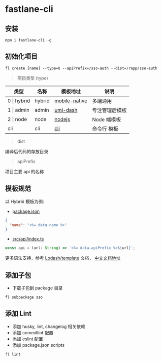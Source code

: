 # fastlane-cli

## 安装

```
npm i fastlane-cli -g
```

## 初始化项目

```
fl create [name] --type=0 --apiPrefix=/sso-auth --dist=/rapp/sso-auth
```

> 项目类型 (type)

| 类型        | 名称   | 模板地址                                                                               | 说明           |
| ----------- | ------ | -------------------------------------------------------------------------------------- | -------------- |
| 0 \| hybrid | hybrid | [mobile-native](https://git.doctorwork.com/qiexr/public-group/templates/mobile-native) | 多端通用       |
| 1 \| admin  | admin  | [umi-dash](https://git.doctorwork.com/qiexr/public-group/templates/umi-dash)           | 专注管理后模板 |
| 2 \| node   | node   | [nodejs](https://git.doctorwork.com/qiexr/public-group/templates/nodejs)               | Node 端模板    |
| cli         | cli    | [cli](https://git.doctorwork.com/qiexr/public-group/templates/cli)                     | 命令行 模板    |

> dist

编译后代码的存放目录

> apiPrefix

项目主要 api 的名称

## 模板规范

以 Hybrid 模板为例:

- [package.json](https://git.doctorwork.com/qiexr/public-group/templates/mobile-native/-/blob/master/package.json#L2)

```json
{
  "name": "<%= data.name %>"
}
```

- [src/api/index.ts](https://git.doctorwork.com/qiexr/public-group/templates/mobile-native/-/blob/master/src/api/index.ts#L5)

```js
const api = (url: String) => `<%= data.apiPrefix %>${url}`;
```

更多语法支持，参考 [Lodash/template](https://lodash.com/docs/4.17.15#template) 文档， [中文文档地址](https://www.lodashjs.com/docs/latest#_templatestring-options)

## 添加子包

- 下载子包到 package 目录

```
fl subpackage sso
```

## 添加 Lint

- 添加 husky, lint, changelog 相关依赖
- 添加 commitlint 配置
- 添加 eslint 配置
- 添加 package.json scripts

```
fl lint
```
